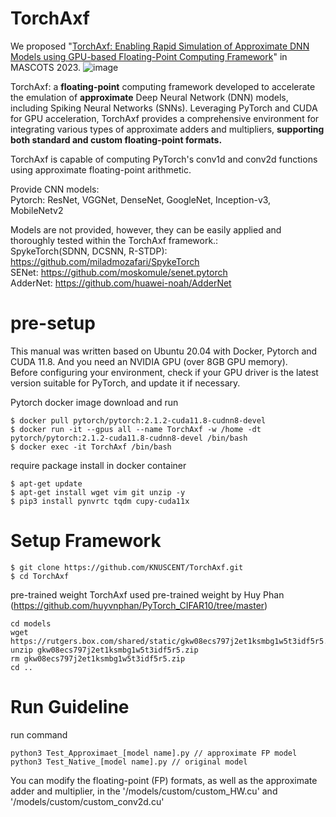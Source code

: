 # TorchAxf
We proposed "[TorchAxf: Enabling Rapid Simulation of Approximate DNN Models using GPU-based Floating-Point Computing Framework](https://ieeexplore.ieee.org/abstract/document/10387653)" in MASCOTS 2023.
![image](https://github.com/rhkr9609/TorchAxf/assets/45326283/71269312-d161-4ce2-9dd1-0a397820142d)

TorchAxf: a **floating-point** computing framework developed to accelerate the emulation of **approximate** Deep Neural Network (DNN) models, including Spiking Neural Networks (SNNs). Leveraging PyTorch and CUDA for GPU acceleration, TorchAxf provides a comprehensive environment for integrating various types of approximate adders and multipliers, **supporting both standard and custom floating-point formats.**

TorchAxf is capable of computing PyTorch's conv1d and conv2d functions using approximate floating-point arithmetic.

Provide CNN models: <br/>
Pytorch: ResNet, VGGNet, DenseNet, GoogleNet, Inception-v3, MobileNetv2 <br/>
 
Models are not provided, however, they can be easily applied and thoroughly tested within the TorchAxf framework.: <br/>
SpykeTorch(SDNN, DCSNN, R-STDP): https://github.com/miladmozafari/SpykeTorch <br/>
SENet: https://github.com/moskomule/senet.pytorch <br/>
AdderNet: https://github.com/huawei-noah/AdderNet

# pre-setup
This manual was written based on Ubuntu 20.04 with Docker, Pytorch and CUDA 11.8. And you need an NVIDIA GPU (over 8GB GPU memory). <br/>
Before configuring your environment, check if your GPU driver is the latest version suitable for PyTorch, and update it if necessary. 

Pytorch docker image download and run
```
$ docker pull pytorch/pytorch:2.1.2-cuda11.8-cudnn8-devel
$ docker run -it --gpus all --name TorchAxf -w /home -dt pytorch/pytorch:2.1.2-cuda11.8-cudnn8-devel /bin/bash
$ docker exec -it TorchAxf /bin/bash
```
require package install in docker container
```
$ apt-get update
$ apt-get install wget vim git unzip -y
$ pip3 install pynvrtc tqdm cupy-cuda11x
```

# Setup Framework
```
$ git clone https://github.com/KNUSCENT/TorchAxf.git
$ cd TorchAxf
```


pre-trained weight
TorchAxf used pre-trained weight by Huy Phan (https://github.com/huyvnphan/PyTorch_CIFAR10/tree/master)
```
cd models
wget https://rutgers.box.com/shared/static/gkw08ecs797j2et1ksmbg1w5t3idf5r5.zip
unzip gkw08ecs797j2et1ksmbg1w5t3idf5r5.zip
rm gkw08ecs797j2et1ksmbg1w5t3idf5r5.zip
cd ..
```

# Run Guideline

run command
```
python3 Test_Approximaet_[model name].py // approximate FP model
python3 Test_Native_[model name].py // original model
```

You can modify the floating-point (FP) formats, as well as the approximate adder and multiplier, in the '/models/custom/custom_HW.cu' and '/models/custom/custom_conv2d.cu'

<!--
Ubuntu 20.04 pre-setup commands:
```
$ apt-get update
$ apt-get upgrade -y
$ apt-get install gcc g++ python3 python3-pip libxml2-dev wget vim git unzip -y
```

Install the appropriate CUDA 11.8 version for PyTorch at the following: <br/>
CUDA 11.8 download link: [CUDA 11.8](https://developer.nvidia.com/cuda-11-8-0-download-archive?target_os=Linux&target_arch=x86_64&Distribution=Ubuntu&target_version=20.04&target_type=runfile_local)

Set path in ~/.bashrc:
```
export PATH="/usr/local/cuda/bin:$PATH"
export LD_LIBRARY_PATH="/usr/local/cuda/lib64:$LD_LIBRARY_PATH"
```
Source and Test:
```
$ source ~/.bashrc
$ nvcc --version
```


If you successfully install CUDA, you can see nvcc version.

Install Pytorch: https://pytorch.org/get-started/locally/

Install pyncrtc and cupy
```
$ pip3 install pynvrtc
```
https://docs.cupy.dev/en/stable/install.html
-->